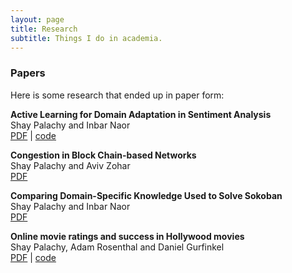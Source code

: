 ```yaml
---
layout: page
title: Research
subtitle: Things I do in academia.
---
```


### Papers

Here is some research that ended up in paper form:

**Active Learning for Domain Adaptation in Sentiment Analysis**<br>
Shay Palachy and Inbar Naor<br>
[PDF](https://dl.dropboxusercontent.com/u/4070062/Papers/Active%20Learning%20for%20Domain%20Adaptation%20in%20Sentiment%20Analysis.pdf)  |  [code](https://github.com/shaypal5/active_learning_for_domain_adaptation_in_sentiment_analysis)


**Congestion in Block Chain-based Networks**<br>
Shay Palachy and Aviv Zohar<br>
[PDF](https://dl.dropboxusercontent.com/u/4070062/Papers/congestion_in_block_networks.pdf)


**Comparing Domain-Specific  Knowledge Used to Solve Sokoban**<br>
Shay Palachy and Inbar Naor<br>
[PDF](https://dl.dropboxusercontent.com/u/4070062/Papers/Comparing%20Domain-Specific%20%20Knowledge%20Used%20to%20Solve%20Sokoban%20-%20Inbar%20Naor%20and%20Shay%20Palachy.pdf)


**Online movie ratings and success in Hollywood movies**<br>
Shay Palachy, Adam Rosenthal and Daniel Gurfinkel<br>
[PDF](https://dl.dropboxusercontent.com/u/4070062/Papers/online_ratings_and_success_in_hollywood_movies.pdf) | [code](https://github.com/shaypal5/rotten_needles)


<!--### Other research-related stuff

* [Aalto homepage](http://users.ics.aalto.fi/japarkki/)-->
